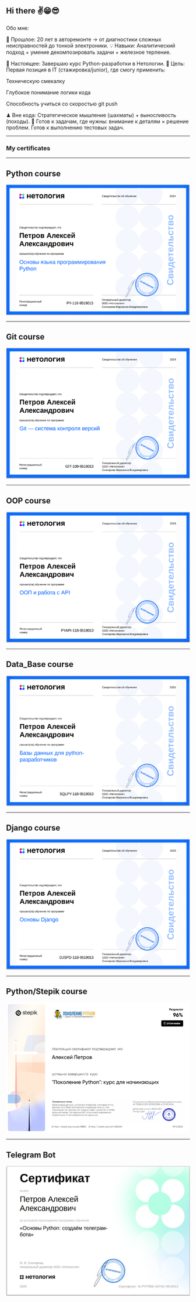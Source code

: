 ## Hi there ✌️😁😎
Обо мне:

🔧 Прошлое: 20 лет в авторемонте → от диагностики сложных неисправностей до тонкой электроники.
💡 Навыки: Аналитический подход + умение декомпозировать задачи + железное терпение.

🐍 Настоящее: Завершаю курс Python-разработки в Нетологии.
🚀 Цель: Первая позиция в IT (стажировка/junior), где смогу применить:

Техническую смекалку

Глубокое понимание логики кода

Способность учиться со скоростью git push

♟ Вне кода: Стратегическое мышление (шахматы) + выносливость (походы).
📩 Готов к задачам, где нужны: внимание к деталям × решение проблем.
Готов к выполнению тестовых задач.

---
### My certificates
---
## Python course

[![Python Base](certificates/Python_Base.png)](certificates/certificate(1).pdf)

---
## Git course

[![GIT](certificates/GIT.png)](certificates/certificate(2).pdf)

---
## OOP course

[![OOP](certificates/OOP_API.png)](certificates/certificate(3).pdf)

---
## Data_Base course

[![DB](certificates/Data_Bases.png)](certificates/certificate(4).pdf)

---
## Django course

[![Django](certificates/Django.png)](certificates/certificate(5).pdf)

---
## Python/Stepik course

[![Stepik](certificates/Stepik.png)](certificates/certificate(6).pdf)

---
## Telegram Bot

[![TgBot](certificates/Tg_Bot.png)](certificates/certificate(7).pdf)
